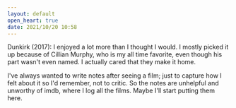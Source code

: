 ```yaml
---
layout: default
open_heart: true
date: 2021/10/20 10:58
---
```


Dunkirk (2017): I enjoyed a lot more than I thought I would. I mostly picked it up because of Cillian Murphy, who is my all time favorite, even though his part wasn't even named. I actually cared that they make it home.

I've always wanted to write notes after seeing a film; just to capture how I felt about it so I'd remember, not to critic. So the notes are unhelpful and unworthy of imdb, where I log all the films. Maybe I'll start putting them here.
